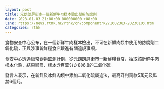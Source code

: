 ```yaml
---
layout: post
title: 元朗朗屏街市一個新鮮牛肉樣本驗出禁用防腐劑
date: 2023-01-03 21:00:00.000000000 +08:00
link: https://news.rthk.hk/rthk/ch/component/k2/1682383-20230103.htm
categories: rthk
---
```


食物安全中心公布，在一個新鮮牛肉樣本檢出，不可在新鮮肉類中使用的防腐劑二氧化硫，正與涉事新鮮糧食店跟進有關違規事項。

食安中心透過恆常食物監測計劃，從元朗朗屏街市一新鮮糧食店，抽取該新鮮牛肉樣本化驗，結果顯示，樣本含百萬分之806.8的二氧化硫。

發言人表示，在新鮮及冰鮮肉類中添加二氧化硫屬違法，最高可判罰款5萬元及監禁6個月。
